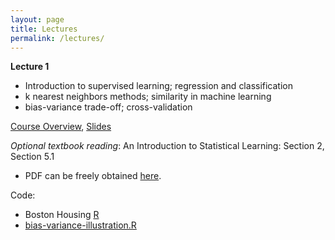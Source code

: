 ```yaml
---
layout: page
title: Lectures
permalink: /lectures/
---
```


**Lecture 1**

* Introduction to supervised learning; regression and classification
* k nearest neighbors methods; similarity in machine learning
* bias-variance trade-off; cross-validation

[Course Overview](https://piazza.com/class_profile/get_resource/izev9lpuf6f6bc/j5ygjld9mu26re),
[Slides](https://piazza.com/class_profile/get_resource/izev9lpuf6f6bc/j5ygjbkr1qa6pk)  

_Optional textbook reading_: An Introduction to Statistical Learning: Section 2, Section 5.1

* PDF can be freely obtained [here](http://www-bcf.usc.edu/~gareth/ISL/).

Code: 

* Boston Housing [R](https://raw.githubusercontent.com/ChicagoBoothML/ML2016/master/code/Boston_knn.R)
* [bias-variance-illustration.R](https://raw.githubusercontent.com/ChicagoBoothML/ML2016/master/code/bias-variance-illustration.R)

<!---

**Lecture 2**

* linear models for regression and classification; logistic regression
* modern methods for variable selection; ridge regression and lasso

**Lecture 3**

* regression trees; classification trees
* tree induction algorithms; selecting the size of the tree

**Lecture 4**

* evaluating classifiers; confusion matrix
* expected value framework
* profit and lift curves

**Lecture 5**

* ensemble methods
* bagging; random forest
* boosting

--->
